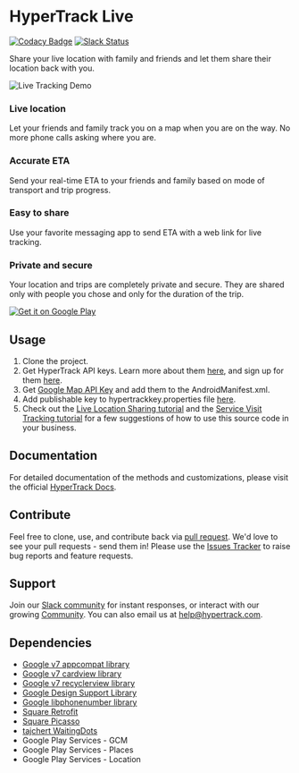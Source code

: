 # HyperTrack Live
[![Codacy Badge](https://api.codacy.com/project/badge/Grade/4fad0c93fd3749d690571a7a728ce047)](https://www.codacy.com/app/piyushguptaece/hypertrack-live-android?utm_source=github.com&utm_medium=referral&utm_content=hypertrack/hypertrack-live-android&utm_campaign=badger)
[![Slack Status](http://slack.hypertrack.com/badge.svg)](http://slack.hypertrack.com)

Share your live location with family and friends and let them share their location back with you.

![Live Tracking Demo](https://raw.githubusercontent.com/hypertrack/hypertrack-live-android/master/live_location_sharing.gif)

### Live location
Let your friends and family track you on a map when you are on the way. No more phone calls asking where you are.

### Accurate ETA
Send your real-time ETA to your friends and family based on mode of transport and trip progress.

### Easy to share
Use your favorite messaging app to send ETA with a web link for live tracking.

### Private and secure
Your location and trips are completely private and secure. They are shared only with people you chose and only for the duration of the trip.

<a href='https://play.google.com/store/apps/details?id=io.hypertrack.sendeta&pcampaignid=MKT-Other-global-all-co-prtnr-py-PartBadge-Mar2515-1'><img alt='Get it on Google Play' src='https://play.google.com/intl/en_us/badges/images/generic/en_badge_web_generic.png'/></a>

## Usage
1. Clone the project.
2. Get HyperTrack API keys. Learn more about them [here](https://docs.hypertrack.com/gettingstarted/authentication.html), and sign up for them [here](https://dashboard.hypertrack.com/signup).
3. Get [Google Map API Key](https://developers.google.com/maps/documentation/android-api/signup) and add them to the AndroidManifest.xml.
4. Add publishable key to hypertrackkey.properties file [here](https://github.com/hypertrack/hypertrack-live-android/blob/master/hypertrackkey.properties).
5. Check out the [Live Location Sharing tutorial](https://www.hypertrack.com/tutorials/live-location-sharing-android-messaging-app) and the [Service Visit Tracking tutorial](https://www.hypertrack.com/tutorials/service-visit-tracking-android) for a few suggestions of how to use this source code in your business.

## Documentation
For detailed documentation of the methods and customizations, please visit the official [HyperTrack Docs](https://docs.hypertrack.com/).

## Contribute
Feel free to clone, use, and contribute back via [pull request](https://help.github.com/articles/about-pull-requests/). We'd love to see your pull requests - send them in! Please use the [Issues Tracker](https://github.com/hypertrack/example-android/issues) to raise bug reports and feature requests.

## Support
Join our [Slack community](http://slack.hypertrack.com) for instant responses, or interact with our growing [Community](https://community.hypertrack.com). You can also email us at help@hypertrack.com.

## Dependencies
* [Google v7 appcompat library](https://developer.android.com/topic/libraries/support-library/packages.html#v7-appcompat)
* [Google v7 cardview library](https://developer.android.com/topic/libraries/support-library/packages.html#v7-cardview)
* [Google v7 recyclerview library](https://developer.android.com/topic/libraries/support-library/packages.html#v7-cardview)
* [Google Design Support Library](https://developer.android.com/topic/libraries/support-library/packages.html#design)
* [Google libphonenumber library](https://github.com/googlei18n/libphonenumber/)
* [Square Retrofit](https://github.com/square/retrofit)
* [Square Picasso](https://github.com/square/picasso)
* [tajchert WaitingDots](https://github.com/tajchert/WaitingDots)
* Google Play Services - GCM
* Google Play Services - Places
* Google Play Services - Location
